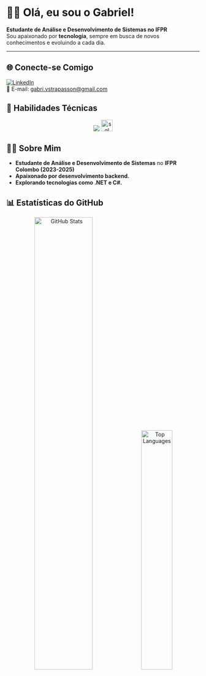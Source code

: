 # 👨‍💻 Olá, eu sou o Gabriel!  
**Estudante de Análise e Desenvolvimento de Sistemas no IFPR**  
Sou apaixonado por **tecnologia**, sempre em busca de novos conhecimentos e evoluindo a cada dia. 

---

## 🌐 Conecte-se Comigo 
<p align="left">
  <a href="https://www.linkedin.com/in/gabrielvstrapasson/">
    <img src="https://img.shields.io/badge/LinkedIn-0A66C2?logo=linkedin&logoColor=white&style=for-the-badge&color=4a4a4a" alt="LinkedIn"/>
  </a>
  <br />
  📧 E-mail: <a href="mailto:gabri.vstrapasson@gmail.com">gabri.vstrapasson@gmail.com</a>
</p>

## 🧠 Habilidades Técnicas  
<p align="left">
<div align="center">
  <img src="https://skillicons.dev/icons?i=cs,dotnet,mysql,git,github,vscode,visualstudio,linux,html,css&theme=dark" />
  <img src="https://cdn.jsdelivr.net/gh/devicons/devicon/icons/microsoftsqlserver/microsoftsqlserver-plain.svg" padding="8" height="30" alt="sql server logo" />
</div>
</p>


## 👨‍💻 Sobre Mim  
- **Estudante de Análise e Desenvolvimento de Sistemas** no **IFPR Colombo (2023-2025)**  
- **Apaixonado por desenvolvimento backend.**
- **Explorando tecnologias como .NET e C#.**

## 📊 Estatísticas do GitHub  
<p align="center">
  <img src="https://github-readme-stats.vercel.app/api?username=gabrielvstrapasson&show_icons=true&theme=dark" alt="GitHub Stats" width="55%" />
  <img src="https://github-readme-stats.vercel.app/api/top-langs/?username=gabrielvstrapasson&layout=compact&theme=dark" alt="Top Languages" width="40%"/>
</p>
